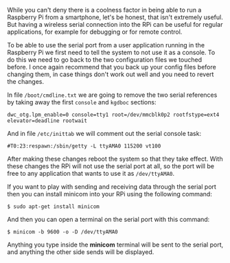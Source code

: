 While you can't deny there is a coolness factor in being able to run a
Raspberry Pi from a smartphone, let's be honest, that isn't extremely
useful. But having a wireless serial connection into the RPi can be
useful for regular applications, for example for debugging or for remote
control.

To be able to use the serial port from a user application running in the
Raspberry Pi we first need to tell the system to not use it as a
console. To do this we need to go back to the two configuration files we
touched before. I once again recommend that you back up your config
files before changing them, in case things don't work out well and you
need to revert the changes.

In file `/boot/cmdline.txt` we are going to remove the two serial
references by taking away the first `console` and `kgdboc`
    sections:

    dwc_otg.lpm_enable=0 console=tty1 root=/dev/mmcblk0p2 rootfstype=ext4 elevator=deadline rootwait

And in file `/etc/inittab` we will comment out the serial console task:

    #T0:23:respawn:/sbin/getty -L ttyAMA0 115200 vt100

After making these changes reboot the system so that they take effect.
With these changes the RPi will not use the serial port at all, so the
port will be free to any application that wants to use it as
`/dev/ttyAMA0`.

If you want to play with sending and receiving data through the serial
port then you can install minicom into your RPi using the following
command:

    $ sudo apt-get install minicom

And then you can open a terminal on the serial port with this command:

    $ minicom -b 9600 -o -D /dev/ttyAMA0

Anything you type inside the **minicom** terminal will be sent to the
serial port, and anything the other side sends will be displayed.